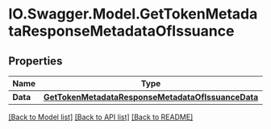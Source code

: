 # IO.Swagger.Model.GetTokenMetadataResponseMetadataOfIssuance
## Properties

Name | Type | Description | Notes
------------ | ------------- | ------------- | -------------
**Data** | [**GetTokenMetadataResponseMetadataOfIssuanceData**](GetTokenMetadataResponseMetadataOfIssuanceData.md) |  | [optional] 

[[Back to Model list]](../README.md#documentation-for-models) [[Back to API list]](../README.md#documentation-for-api-endpoints) [[Back to README]](../README.md)

